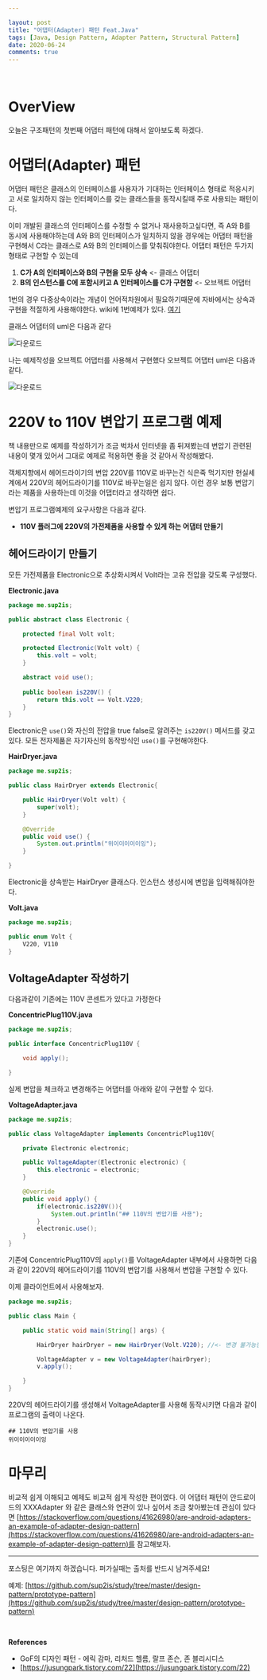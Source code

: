 ```yaml
---

layout: post
title: "어댑터(Adapter) 패턴 Feat.Java"
tags: [Java, Design Pattern, Adapter Pattern, Structural Pattern]
date: 2020-06-24
comments: true
---
```




<br>

# OverView

오늘은 구조패턴의 첫번째 어댑터 패턴에 대해서 알아보도록 하겠다.

# 어댑터(Adapter) 패턴

어댑터 패턴은 클래스의 인터페이스를 사용자가 기대하는 인터페이스 형태로 적응시키고 서로 일치하지 않는 인터페이스를 갖는 클래스들을 동작시킬때 주로 사용되는 패턴이다.

이미 개발된 클래스의 인터페이스를 수정할 수 없거나 재사용하고싶다면, 즉 A와 B를 동시에 사용해야하는데 A와 B의 인터페이스가 일치하지 않을 경우에는 어댑터 패턴을 구현해서 C라는 클래스로 A와 B의 인터페이스를 맞춰줘야한다. 어댑터 패턴은 두가지 형태로 구현할 수 있는데

1. **C가 A의 인터페이스와 B의 구현을 모두 상속**  <- 클래스 어댑터
2. **B의 인스턴스를 C에 포함시키고 A 인터페이스를 C가 구현함** <- 오브젝트 어댑터

1번의 경우 다중상속이라는 개념이 언어적차원에서 필요하기때문에 자바에서는 상속과 구현을 적절하게 사용해야한다. wiki에 1번예제가 있다. [여기](https://ko.wikipedia.org/w/index.php?title=%EC%96%B4%EB%8C%91%ED%84%B0_%ED%8C%A8%ED%84%B4&action=edit&section=3)

클래스 어댑터의 uml은 다음과 같다

![다운로드](https://user-images.githubusercontent.com/30790184/85502151-b4b29580-b621-11ea-83a3-d364fafea587.gif)



나는 예제작성을 오브젝트 어댑터를 사용해서 구현했다 오브젝트 어댑터 uml은 다음과 같다. 

![다운로드](https://user-images.githubusercontent.com/30790184/85500122-db6ecd00-b61d-11ea-8d6f-e148b29ae45a.png)



# 220V to 110V 변압기 프로그램 예제

책 내용만으로 예제를 작성하기가 조금 벅차서 인터넷을 좀 뒤져봤는데 변압기 관련된 내용이 몇개 있어서 그대로 예제로 적용하면 좋을 것 같아서 작성해봤다.

객체지향에서 헤어드라이기의 변압 220V를 110V로 바꾸는건 식은죽 먹기지만 현실세계에서 220V의 헤어드라이기를 110V로 바꾸는일은 쉽지 않다. 이런 경우 보통 변압기라는 제품을 사용하는데 이것을 어댑터라고 생각하면 쉽다.

변압기 프로그램예제의 요구사항은 다음과 같다.

- **110V 플러그에 220V의 가전제품을 사용할 수 있게 하는 어댑터 만들기**



## 헤어드라이기 만들기

모든 가전제품을 Electronic으로 추상화시켜서 Volt라는 고유 전압을 갖도록 구성했다.

**Electronic.java**

```java
package me.sup2is;

public abstract class Electronic {

    protected final Volt volt;

    protected Electronic(Volt volt) {
        this.volt = volt;
    }

    abstract void use();
    
    public boolean is220V() {
        return this.volt == Volt.V220;
    }
}

```

Electronic은 `use()`와 자신의 전압을 true false로 알려주는 `is220V()` 메서드를 갖고 있다. 모든 전자제품은 자기자신의 동작방식인 `use()`를 구현해야한다.



**HairDryer.java**

```java
package me.sup2is;

public class HairDryer extends Electronic{

    public HairDryer(Volt volt) {
        super(volt);
    }

    @Override
    public void use() {
        System.out.println("위이이이이이잉");
    }

}

```

Electronic을 상속받는 HairDryer 클래스다. 인스턴스 생성시에 변압을 입력해줘야한다.

**Volt.java**

```java
package me.sup2is;

public enum Volt {
    V220, V110
}

```

## VoltageAdapter 작성하기

다음과같이 기존에는 110V 콘센트가 있다고 가정한다

**ConcentricPlug110V.java**

```java
package me.sup2is;

public interface ConcentricPlug110V {

    void apply();

}

```

실제 변압을 체크하고 변경해주는 어댑터를 아래와 같이 구현할 수 있다.

**VoltageAdapter.java**

```java
package me.sup2is;

public class VoltageAdapter implements ConcentricPlug110V{

    private Electronic electronic;

    public VoltageAdapter(Electronic electronic) {
        this.electronic = electronic;
    }

    @Override
    public void apply() {
        if(electronic.is220V()){
            System.out.println("## 110V의 변압기를 사용");
        }
        electronic.use();
    }
}

```

기존에 ConcentricPlug110V의 `apply()`를 VoltageAdapter 내부에서 사용하면 다음과 같이 220V의 헤어드라이기를 110V의 변압기를 사용해서 변압을 구현할 수 있다.

이제 클라이언트에서 사용해보자.

```java
package me.sup2is;

public class Main {

    public static void main(String[] args) {

        HairDryer hairDryer = new HairDryer(Volt.V220); //<- 변경 불가능한 third party lib

        VoltageAdapter v = new VoltageAdapter(hairDryer);
        v.apply();

    }
}

```

220V의 헤어드라이기를 생성해서 VoltageAdapter를 사용해 동작시키면 다음과 같이 프로그램의 출력이 나온다.



```
## 110V의 변압기를 사용
위이이이이이잉
```

# 마무리

비교적 쉽게 이해되고 예제도 비교적 쉽게 작성한 편이였다. 이 어댑터 패턴이 안드로이드의 XXXAdapter 와 같은 클래스와 연관이 있나 싶어서 조금 찾아봤는데 관심이 있다면 [https://stackoverflow.com/questions/41626980/are-android-adapters-an-example-of-adapter-design-pattern](https://stackoverflow.com/questions/41626980/are-android-adapters-an-example-of-adapter-design-pattern)를 참고해보자.



<hr>
포스팅은 여기까지 하겠습니다. 퍼가실때는 출처를 반드시 남겨주세요!

예제: [https://github.com/sup2is/study/tree/master/design-pattern/prototype-pattern](https://github.com/sup2is/study/tree/master/design-pattern/prototype-pattern)

<br>

**References**

- GoF의 디자인 패턴 - 에릭 감마, 리처드 헬름, 랄프 존슨, 존 블리시디스
- [https://jusungpark.tistory.com/22](https://jusungpark.tistory.com/22)